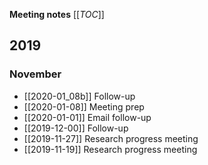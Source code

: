 **Meeting notes**
[[_TOC_]]

## 2019

### November
* [[2020-01_08b]] Follow-up
* [[2020-01-08]] Meeting prep
* [[2020-01-01]] Email follow-up
* [[2019-12-00]] Follow-up
* [[2019-11-27]] Research progress meeting
* [[2019-11-19]] Research progress meeting